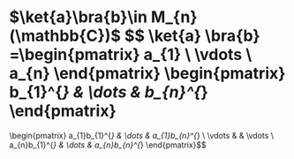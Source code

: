 $\ket{a}\bra{b}\in M_{n}(\mathbb{C})$
$$
\ket{a} \bra{b} =\begin{pmatrix}
a_{1} \\
\vdots \\
a_{n}
\end{pmatrix}
\begin{pmatrix}
b_{1}^{*} & \dots & b_{n}^{*}
\end{pmatrix}
=
\begin{pmatrix}
a_{1}b_{1}^{*} & \dots & a_{1}b_{n}^{*} \\
\vdots &  & \vdots \\
a_{n}b_{1}^{*} & \dots & a_{n}b_{n}^{*}
\end{pmatrix}$$
